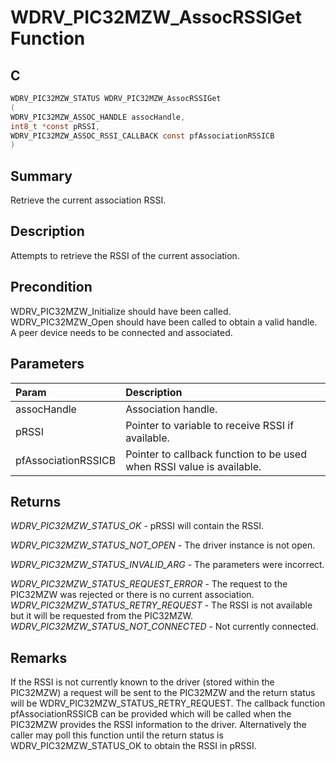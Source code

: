 # WDRV_PIC32MZW_AssocRSSIGet Function

## C

```c
WDRV_PIC32MZW_STATUS WDRV_PIC32MZW_AssocRSSIGet
(
WDRV_PIC32MZW_ASSOC_HANDLE assocHandle,
int8_t *const pRSSI,
WDRV_PIC32MZW_ASSOC_RSSI_CALLBACK const pfAssociationRSSICB
)
```

## Summary

Retrieve the current association RSSI.  

## Description

Attempts to retrieve the RSSI of the current association.

## Precondition

WDRV_PIC32MZW_Initialize should have been called. WDRV_PIC32MZW_Open should have been called to obtain a valid handle. A peer device needs to be connected and associated.  

## Parameters

| Param | Description |
|:----- |:----------- |
| assocHandle | Association handle. |
| pRSSI | Pointer to variable to receive RSSI if available. |
| pfAssociationRSSICB | Pointer to callback function to be used when RSSI value is available.  

## Returns

*WDRV_PIC32MZW_STATUS_OK* - pRSSI will contain the RSSI.

*WDRV_PIC32MZW_STATUS_NOT_OPEN* - The driver instance is not open.

*WDRV_PIC32MZW_STATUS_INVALID_ARG* - The parameters were incorrect.

*WDRV_PIC32MZW_STATUS_REQUEST_ERROR* - The request to the PIC32MZW was rejected
or there is no current association. 
*WDRV_PIC32MZW_STATUS_RETRY_REQUEST* - The RSSI is not available but it will
be requested from the PIC32MZW. 
*WDRV_PIC32MZW_STATUS_NOT_CONNECTED* - Not currently connected.
 

## Remarks

If the RSSI is not currently known to the driver (stored within the PIC32MZW) a request will be sent to the PIC32MZW and the return status will be WDRV_PIC32MZW_STATUS_RETRY_REQUEST. The callback function pfAssociationRSSICB can be provided which will be called when the PIC32MZW provides the RSSI information to the driver. Alternatively the caller may poll this function until the return status is WDRV_PIC32MZW_STATUS_OK to obtain the RSSI in pRSSI.  


